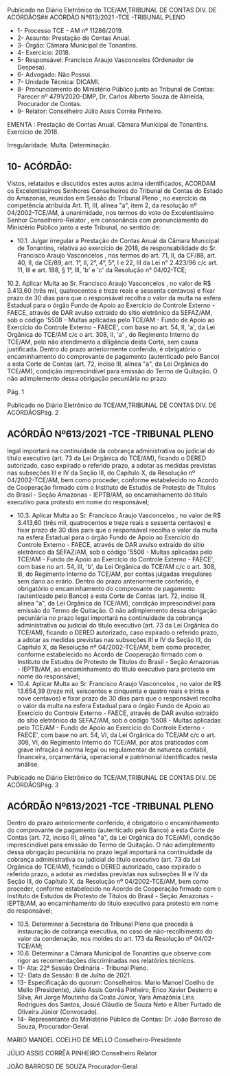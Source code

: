 Publicado  no  Diário  Eletrônico do TCE/AM,TRIBUNAL DE CONTAS DIV. DE ACÓRDÃOS## ACÓRDÃO Nº613/2021 -TCE -TRIBUNAL PLENO

- 1- Processo TCE - AM nº 11286/2019.
- 2- Assunto: Prestação de Contas Anual.
- 3- Órgão: Câmara Municipal de Tonantins.
- 4- Exercício: 2018.
- 5- Responsável: Francisco Araujo Vasconcelos (Ordenador de Despesa).
- 6- Advogado: Não Possui.
- 7- Unidade Técnica: DICAMI.
- 8- Pronunciamento  do  Ministério  Público  junto  ao  Tribunal  de  Contas: Parecer  nº 4791/2020-DMP, Dr. Carlos Alberto Souza de Almeida, Procurador de Contas.
- 9- Relator: Conselheiro Júlio Assis Corrêa Pinheiro.

EMENTA : Prestação  de  Contas  Anual. Câmara Municipal de Tonantins. Exercício de 2018.

Irregularidade. Multa. Determinação.

## 10-  ACÓRDÃO:

Vistos, relatados e discutidos estes autos acima identificados, ACORDAM os Excelentíssimos Senhores Conselheiros do Tribunal de Contas do Estado do Amazonas, reunidos em Sessão do Tribunal Pleno , no exercício da competência atribuída Art. 11, III, alínea "a", item 2, da resolução nº 04/2002-TCE/AM, à unanimidade, nos termos do voto do Excelentíssimo Senhor Conselheiro-Relator , em consonância com pronunciamento do Ministério Público junto a este Tribunal, no sentido de:

- 10.1.  Julgar  irregular a  Prestação  de  Contas  Anual da  Câmara Municipal de Tonantins,  relativa  ao  exercício  de  2018,  de  responsabilidade  do Sr. Francisco Araujo Vasconcelos , nos termos do art. 71, II, da CF/88, art. 40, II, da CE/89, art. 1°, II, 2°, 4°, 5°, I e 22, III da Lei n° 2.423/96 c/c art. 11, III e art. 188, § 1°, III, 'b' e 'c' da Resolução n° 04/02-TCE;

10.2.  Aplicar  Multa ao Sr.  Francisco  Araujo  Vasconcelos ,  no  valor  de R$ 3.413,60 (três mil, quatrocentos e treze reais e sessenta centavos) e fixar prazo  de  30  dias para  que  o  responsável  recolha  o  valor  da  multa na esfera  Estadual  para  o  órgão  Fundo  de  Apoio  ao  Exercício  do  Controle Externo - FAECE, através de DAR avulso extraído do sítio eletrônico da SEFAZ/AM, sob o código '5508 - Multas aplicadas pelo TCE/AM - Fundo de Apoio ao Exercício do Controle Externo - FAECE', com base no art. 54, II, 'a', da Lei Orgânica do TCE/AM c/c o art. 308, II, 'a' , do Regimento Interno do TCE/AM, pelo não atendimento a diligência desta Corte, sem causa justificada. Dentro do prazo anteriormente conferido, é obrigatório o encaminhamento do comprovante de pagamento (autenticado pelo Banco)  a  esta  Corte  de  Contas  (art.  72,  inciso  III,  alínea  "a",  da  Lei Orgânica do TCE/AM), condição imprescindível para emissão do Termo de Quitação. O não adimplemento dessa obrigação pecuniária no prazo

Pág. 1

Publicado  no  Diário  Eletrônico do TCE/AM,TRIBUNAL DE CONTAS DIV. DE ACÓRDÃOSPág. 2

## ACÓRDÃO Nº613/2021 -TCE -TRIBUNAL PLENO

legal importará na continuidade da cobrança administrativa ou judicial do título  executivo (art.  73 da  Lei  Orgânica do TCE/AM), ficando o DERED autorizado, caso expirado o referido prazo, a adotar as medidas previstas nas  subseções  III  e  IV  da  Seção  III,  do  Capítulo  X,  da  Resolução  nº 04/2002-TCE/AM, bem como proceder, conforme estabelecido no Acordo de Cooperação firmado com o Instituto de Estudos de Protesto de Títulos do  Brasil  -  Seção  Amazonas  -  IEPTB/AM,  ao  encaminhamento  do  título executivo para protesto em nome do responsável;

- 10.3.  Aplicar  Multa ao Sr.  Francisco  Araujo  Vasconcelos ,  no  valor  de R$ 3.413,60 (três mil, quatrocentos e treze reais e sessenta centavos) e fixar prazo  de  30  dias para  que  o  responsável  recolha  o  valor  da  multa  na esfera  Estadual  para  o  órgão  Fundo  de  Apoio  ao  Exercício  do  Controle Externo - FAECE, através de DAR avulso extraído do sítio eletrônico da SEFAZ/AM, sob o código '5508 - Multas aplicadas pelo TCE/AM - Fundo de Apoio ao Exercício do Controle Externo - FAECE', com base no art. 54, III, 'b', da Lei Orgânica do TCE/AM c/c o art. 308, III, do Regimento Interno do TCE/AM, por contas julgadas irregulares sem dano ao erário. Dentro do prazo anteriormente conferido, é obrigatório o encaminhamento do comprovante de pagamento (autenticado pelo Banco) a esta Corte de Contas  (art.  72,  inciso  III,  alínea  "a",  da  Lei  Orgânica  do  TCE/AM), condição  imprescindível  para  emissão  do  Termo  de  Quitação.  O  não adimplemento  dessa  obrigação  pecuniária  no  prazo  legal  importará  na continuidade da cobrança administrativa ou judicial do título executivo (art. 73  da  Lei  Orgânica  do  TCE/AM),  ficando  o  DERED  autorizado,  caso expirado o referido prazo, a adotar as medidas previstas nas subseções III e IV da Seção III, do Capítulo X, da Resolução nº 04/2002-TCE/AM, bem como proceder, conforme estabelecido no Acordo de Cooperação firmado com  o  Instituto  de  Estudos  de  Protesto  de  Títulos  do  Brasil  -  Seção Amazonas  -  IEPTB/AM,  ao  encaminhamento  do  título  executivo  para protesto em nome do responsável;
- 10.4.  Aplicar  Multa ao Sr.  Francisco  Araujo  Vasconcelos ,  no  valor  de R$ 13.654,39 (treze mil, seiscentos e cinquenta e quatro reais e trinta e nove centavos) e fixar prazo de 30 dias para que o responsável recolha o valor da multa na esfera Estadual para o órgão Fundo de Apoio ao Exercício do Controle  Externo  -  FAECE,  através  de  DAR  avulso  extraído  do  sítio eletrônico  da  SEFAZ/AM,  sob  o  código  '5508  -  Multas  aplicadas  pelo TCE/AM - Fundo de Apoio ao Exercício do Controle Externo - FAECE', com base no art. 54, VI, da Lei Orgânica do TCE/AM c/c o art. 308, VI, do Regimento Interno do TCE/AM, por atos praticados com grave infração à norma legal ou regulamentar de natureza contábil, financeira, orçamentária, operacional e patrimonial identificados nesta análise.

Publicado  no  Diário  Eletrônico do TCE/AM,TRIBUNAL DE CONTAS DIV. DE ACÓRDÃOSPág. 3

## ACÓRDÃO Nº613/2021 -TCE -TRIBUNAL PLENO

Dentro do prazo anteriormente conferido, é obrigatório o encaminhamento do comprovante de pagamento (autenticado pelo Banco) a esta Corte de Contas  (art.  72,  inciso  III,  alínea  "a",  da  Lei  Orgânica  do  TCE/AM), condição  imprescindível  para  emissão  do  Termo  de  Quitação.  O  não adimplemento  dessa  obrigação  pecuniária  no  prazo  legal  importará  na continuidade da cobrança administrativa ou judicial do título executivo (art. 73  da  Lei  Orgânica  do  TCE/AM),  ficando  o  DERED  autorizado,  caso expirado o referido prazo, a adotar as medidas previstas nas subseções III e IV da Seção III, do Capítulo X, da Resolução nº 04/2002-TCE/AM, bem como proceder, conforme estabelecido no Acordo de Cooperação firmado com  o  Instituto  de  Estudos  de  Protesto  de  Títulos  do  Brasil  -  Seção Amazonas  -  IEPTB/AM,  ao  encaminhamento  do  título  executivo  para protesto em nome do responsável;

- 10.5.  Determinar à Secretaria do Tribunal Pleno que proceda à instauração de cobrança executiva, no caso de não-recolhimento do valor da condenação, nos moldes do art. 173 da Resolução nº 04/02-TCE/AM;
- 10.6.  Determinar a Câmara Municipal de Tonantins que observe com rigor as recomendações discriminadas nos relatórios técnicos.
- 11-  Ata: 22ª Sessão Ordinária - Tribunal Pleno.
- 12-  Data da Sessão: 8 de Julho de 2021.
- 13-  Especificação do quorum: Conselheiros: Mario Manoel Coelho de Mello (Presidente),  Júlio  Assis  Corrêa  Pinheiro,  Érico  Xavier  Desterro  e  Silva,  Ari  Jorge Moutinho da Costa Júnior, Yara Amazônia Lins Rodrigues dos Santos, Josué Cláudio de Souza Neto e Alber Furtado de Oliveira Júnior (Convocado).
- 14-  Representante  do  Ministério  Público  de  Contas: Dr. João  Barroso  de  Souza, Procurador-Geral.

MARIO MANOEL COELHO DE MELLO Conselheiro-Presidente

JÚLIO ASSIS CORRÊA PINHEIRO Conselheiro Relator

JOÃO BARROSO DE SOUZA Procurador-Geral